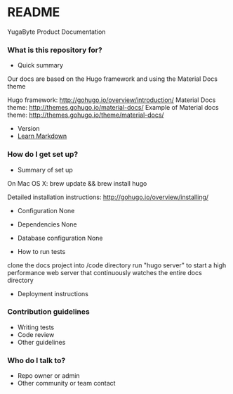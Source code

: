 # README #

YugaByte Product Documentation

### What is this repository for? ###

* Quick summary

Our docs are based on the Hugo framework and using the Material Docs theme

Hugo framework: http://gohugo.io/overview/introduction/
Material Docs theme: http://themes.gohugo.io/material-docs/
Example of Material docs theme: http://themes.gohugo.io/theme/material-docs/

* Version
* [Learn Markdown](https://bitbucket.org/tutorials/markdowndemo)

### How do I get set up? ###

* Summary of set up

On Mac OS X:
brew update && brew install hugo

Detailed installation instructions: http://gohugo.io/overview/installing/

* Configuration
None

* Dependencies
None

* Database configuration
None

* How to run tests

clone the docs project into /code directory
run "hugo server" to start a high performance web server that continuously watches the entire docs directory

* Deployment instructions

### Contribution guidelines ###

* Writing tests
* Code review
* Other guidelines

### Who do I talk to? ###

* Repo owner or admin
* Other community or team contact